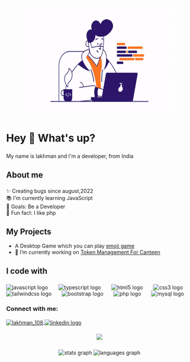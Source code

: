 <div align="center">
  <img height="300" width="400" src="main.gif">

</div>
<h1 align="left">Hey 👋 What's up?</h1>

###

<p align="left">My name is lakhman and I'm a developer, from India</p>

###

<h2 align="left">About me</h2>

###

<p align="left">✨ Creating bugs since august,2022<br>📚 I'm currently learning JavaScript<br>🎯 Goals: Be a Developer<br>🎲 Fun fact: I like php</p>

###

<h2 align="left">My Projects</h2>

- A Desktop Game which you can play [emoji game](https://lakhman108.github.io/dev_with_code_help/)
- 🔭 I’m currently working on [Token Management For Canteen](https://github.com/lakhman108/hw_1)

###

<h2 align="left">I code with</h2>

###

<div align="left">
  <img src="https://cdn.jsdelivr.net/gh/devicons/devicon/icons/javascript/javascript-original.svg" height="40" alt="javascript logo"  />
  <img width="20" />
  <img src="https://cdn.jsdelivr.net/gh/devicons/devicon/icons/typescript/typescript-original.svg" height="40" alt="typescript logo"  />
  <img width="20" />
  <img src="https://cdn.jsdelivr.net/gh/devicons/devicon/icons/html5/html5-original.svg" height="40" alt="html5 logo"  />
  <img width="20" />
  <img src="https://cdn.jsdelivr.net/gh/devicons/devicon/icons/css3/css3-original.svg" height="40" alt="css3 logo"  />
  <img width="20" />
  <img src="https://cdn.jsdelivr.net/gh/devicons/devicon/icons/tailwindcss/tailwindcss-original-wordmark.svg" height="40" alt="tailwindcss logo"  />
  <img width="20" />
  <img src="https://cdn.jsdelivr.net/gh/devicons/devicon/icons/bootstrap/bootstrap-original.svg" height="40" alt="bootstrap logo"  />
  <img width="20" />
  <img src="https://cdn.jsdelivr.net/gh/devicons/devicon/icons/php/php-original.svg" height="40" alt="php logo"  />
  <img width="20" />
  <img src="https://cdn.jsdelivr.net/gh/devicons/devicon/icons/mysql/mysql-original.svg" height="40" alt="mysql logo"  />
</div>

###



###

<div align="left">
<h3 align="left">Connect with me:</h3>
<p  >
  <a href="https://www.leetcode.com/lakhman_108" target="blank">
    <img align="center" src="https://raw.githubusercontent.com/rahuldkjain/github-profile-readme-generator/master/src/images/icons/Social/leet-code.svg" alt="lakhman_108" height="30" width="40" />
  </a>
   <a href="https://www.linkedin.com/in/parmar-lakhman-5a876825b/" target="_blank">
    <img align="center" src="https://raw.githubusercontent.com/maurodesouza/profile-readme-generator/master/src/assets/icons/social/linkedin/default.svg" width="52" height="40" alt="linkedin logo"  />
  </a>
</p>
</div>


###

<div align="center">
  <img src="https://profile-counter.glitch.me/lakhman108/count.svg?"  />
</div>

###

<div align="center">
  <img src="https://github-readme-stats.vercel.app/api?username=lakhman108&hide_title=false&hide_rank=false&show_icons=true&include_all_commits=true&count_private=true&disable_animations=false&theme=dracula&locale=en&hide_border=false&order=1" height="150" alt="stats graph"  />
  <img src="https://github-readme-stats.vercel.app/api/top-langs?username=lakhman108&locale=en&hide_title=false&layout=compact&card_width=320&langs_count=5&theme=dracula&hide_border=false&order=2" height="150" alt="languages graph"  />
</div>

###
